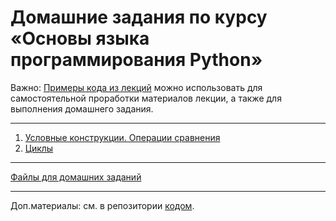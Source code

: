 # Домашние задания по курсу «Основы языка программирования Python»

Важно: [Примеры кода из лекций](https://github.com/netology-code/and2-code) можно использовать для самостоятельной проработки материалов лекции, а также для выполнения домашнего задания.

-----

1. [Условные конструкции. Операции сравнения](2.conditions/)  
2. [Циклы](3.introduce_datatypes/)  

-----

[Файлы для домашних заданий](https://github.com/netology-code/py-homework-basic-files)

-----

Доп.материалы: см. в репозитории [кодом](https://github.com/netology-code/and2-code).
